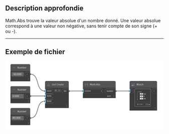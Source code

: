## Description approfondie
Math.Abs trouve la valeur absolue d'un nombre donné. Une valeur absolue correspond à une valeur non négative, sans tenir compte de son signe (+ ou -).
___
## Exemple de fichier

![Math.Abs](./DSCore.Math.Abs(number)_img.png)
